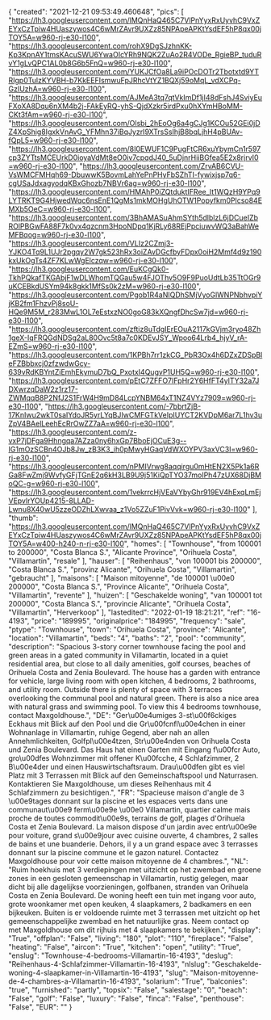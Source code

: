 {
"created": "2021-12-21 09:53:49.460648",
"pics": [
"https://lh3.googleusercontent.com/lMQnHaQ465C7VlPnYyxRxUyvhC9VxZEYxCzTpiw4HUaszywos4C6wMrZAvr9UXZz85NPApeAPKtYsdEF5hP8qx00jTOY5A=w960-rj-e30-l100",
"https://lh3.googleusercontent.com/rohX9DgSJzhnKK-Kp3KpnAY1tmsKAcuSWU6YwaOIcYRh9NQK2ZuAo2R4VODe_RgieBP_tuduRvY1gLvQPC1AL0b8G6b5FnQ=w960-rj-e30-l100",
"https://lh3.googleusercontent.com/YUKJCfOa8La9iPOcDOTr2Tbotxtd9YTRIgp0TulzKYVBH-b7KkEEFIsmwuFpJRhcVtYZ1BQXj59oMqL_vdXCPq-GzIUzhA=w960-rj-e30-l100",
"https://lh3.googleusercontent.com/AJMeA3tq7qtVkImDf1jI48dFshJ4SviyEuFXoXA8Dqu6nXM4b2j-FAkEyRQ-yhS-QjdXzkr5irdPxu0hXYmHBoMM-CKt3fAm=w960-rj-e30-l100",
"https://lh3.googleusercontent.com/Olsbi_2hEoOg6a4gCJg1KCOu52GEi0jDZ4XpShig8IgxkVnAvG_YFMhn37iBqJyzrI9XTrsSsIhjB8bqLjhH4pBUAv-fQpL5=w960-rj-e30-l100",
"https://lh3.googleusercontent.com/8I0EWUF1C9PugFtCR6xuYbymCn1r597cp3ZYTtsMCEUrkD0ioyaVdMt8eO0iv7cpqdJ40_5uDjnrHiiBGfea5E2x8rjrvI0=w960-rj-e30-l100",
"https://lh3.googleusercontent.com/ZrvAB6CVU-VsWMCFMHqh69-DbuwwK5BovmLahYePnPHyFbSZhTI-fywixjsp7q6-cgUSaJdxagyodqKBxGhozb7NBVr6ag=w960-rj-e30-l100",
"https://lh3.googleusercontent.com/HMAhP0iZQtduktIFRee_lt1WQzH9YPq9LYTRKT9G4HjwedWqc6nsEnE1QgMs1mkMOHgUhOTW1Popyfkm0Plcso84EMXb5OeC=w960-rj-e30-l100",
"https://lh3.googleusercontent.com/3BhAMASuAhmSYth5dlblzL6jDCueIZbROlPBGwFA88F7k0vx4qzcnm3HpoNDpq1KjRLy68REjPpciuwvWQ3aBahWeMFBqog=w960-rj-e30-l100",
"https://lh3.googleusercontent.com/VLIz2CZmj3-YJKO4Tq9L1UJr2pgqy2W7gk523hRx3oiZAvDGcfbyFDpx0oiH2Mmf4d9z190kxUkOgTs4ZF7KLwWgElczqw=w960-rj-e30-l100",
"https://lh3.googleusercontent.com/EuKCgQk0-TkhPQkafTKGAbjF1wDLWhomTQGau5w4FJOThv5O9F9PuoUdtLb35TtOGr9uKCEBkdUSYm94k8gkk1MfSs0k2zM=w960-rj-e30-l100",
"https://lh3.googleusercontent.com/Pgob1R4aNIQDhSMjVyoGlWNPNbhvpiYjKB2fm1FhzvPj8soU-HQe9M5M_r283MwL1OL7eEstxzNO0goG83kXQngfDhcSw7jd=w960-rj-e30-l100",
"https://lh3.googleusercontent.com/zftiz8uTdgIErEOuA2117kGVjm3ryo48Zh1geX-IqFRQGdNDSg2aL80Ovc5t8a7c0KDEvJSY_Wpoo64Lrb4_hjyV_rA-EZmS=w960-rj-e30-l100",
"https://lh3.googleusercontent.com/1KPBh7rr1zkCG_PbR3Ox4h6DZxZDSpBleFZBbbxcj0zfzwdwGcy-639vRdKBYntZiEmhEkymuD7bQ_PxotxI4QugvP1UH5Q=w960-rj-e30-l100",
"https://lh3.googleusercontent.com/pEtC7ZFFO7IFpHr2Y6HfFT4ylTY32a7JDXwrzqDaW2z1rz17-ZWMqqB8P2NfJ2S1FrW4H9mD84LcpYNBM64xT1NZ4VYz7909=w960-rj-e30-l100",
"https://lh3.googleusercontent.com/-7bbrtZjB-17KnIwu2wkT0saIYdoJR5yrLYqBJIwCMFGTkVeIpIUYCT2KVDpM6ar7L1hv3uZpV4BAelLeehEcRrOwZZ7aA=w960-rj-e30-l100",
"https://lh3.googleusercontent.com/z-vxP7jDFga9Hhngqa7AZza0ny6hxGp7BboEjOCuE3g--IG1mOzSCBn4OJb8Jw_zB3K3_ih0pMwyHGaqVdWXOYPV3axVC3I=w960-rj-e30-l100",
"https://lh3.googleusercontent.com/nPMIVrwg8aqqirgu0mHtEN2X5Pk1a6RGa8FwZmj9WvfyGFjTGnE2q6kH3LB9U9j51KiQpTYO37moIPh47zUX68DjBMoQC-g=w960-rj-e30-l100",
"https://lh3.googleusercontent.com/1vekrrcHjVEaVYbyGhr919EV4hExqLmEjVEpvlrYOUp4215-8LLAD-Lwnu8X40wU5zzeODZhLXwvaa_z1Vo5ZZuF1PivVvk=w960-rj-e30-l100"
],
"thumb": "https://lh3.googleusercontent.com/lMQnHaQ465C7VlPnYyxRxUyvhC9VxZEYxCzTpiw4HUaszywos4C6wMrZAvr9UXZz85NPApeAPKtYsdEF5hP8qx00jTOY5A=w400-h240-n-rj-e30-l100",
"homes": [
"Townhouse",
"from 100001 to 200000",
"Costa Blanca S.",
"Alicante Province",
"Orihuela Costa",
"Villamartin",
"resale"
],
"hauser": [
"Reihenhaus",
"von 100001 bis 200000",
"Costa Blanca S.",
"provinz Alicante",
"Orihuela Costa",
"Villamartin",
"gebraucht"
],
"maisons": [
"Maison mitoyenne",
"de 100001 \u00e0 200000",
"Costa Blanca S.",
"Province Alicante",
"Orihuela Costa",
"Villamartin",
"revente"
],
"huizen": [
"Geschakelde woning",
"van 100001 tot 200000",
"Costa Blanca S.",
"provincie Alicante",
"Orihuela Costa",
"Villamartin",
"Herverkoop"
],
"lastedited": "2022-01-19 18:21:21",
"ref": "16-4193",
"price": "189995",
"originalprice": "184995",
"frequency": "sale",
"ptype": "Townhouse",
"town": "Orihuela Costa",
"province": "Alicante",
"location": "Villamartin",
"beds": "4",
"baths": "2",
"pool": "community",
"description": "Spacious 3-story corner townhouse facing the pool and green areas in a gated community in Villamartin, located in a quiet residential area, but close to all daily amenities, golf courses, beaches of Orihuela Costa and Zenia Boulevard. The house has a garden with entrance for vehicle, large living room with open kitchen, 4 bedrooms, 2 bathrooms, and utility room. Outside there is plenty of space with 3 terraces overlooking the communal pool and natural green. There is also a nice  area with natural grass and swimming pool. To view this 4 bedrooms townhouse, contact Maxgoldhouse.",
"DE": "Ger\u00e4umiges 3-st\u00f6ckiges Eckhaus mit Blick auf den Pool und die Gr\u00fcnfl\u00e4chen in einer Wohnanlage in Villamartin, ruhige Gegend, aber nah an allen Annehmlichkeiten, Golfpl\u00e4tzen, Str\u00e4nden von Orihuela Costa und Zenia Boulevard. Das Haus hat einen Garten mit Eingang f\u00fcr Auto, gro\u00dfes Wohnzimmer mit offener K\u00fcche, 4 Schlafzimmer, 2 B\u00e4der und einen Hauswirtschaftsraum. Drau\u00dfen gibt es viel Platz mit 3 Terrassen mit Blick auf den Gemeinschaftspool und Naturrasen. Kontaktieren Sie Maxgoldhouse, um dieses Reihenhaus mit 4 Schlafzimmern zu besichtigen.",
"FR": "Spacieuse maison d'angle de 3 \u00e9tages donnant sur la piscine et les espaces verts dans une communaut\u00e9 ferm\u00e9e \u00e0 Villamartin, quartier calme mais proche de toutes commodit\u00e9s, terrains de golf, plages d'Orihuela Costa et Zenia Boulevard. La maison dispose d'un jardin avec entr\u00e9e pour voiture, grand s\u00e9jour avec cuisine ouverte, 4 chambres, 2 salles de bains et une buanderie. Dehors, il y a un grand espace avec 3 terrasses donnant sur la piscine commune et le gazon naturel. Contactez Maxgoldhouse pour voir cette maison mitoyenne de 4 chambres.",
"NL": "Ruim hoekhuis met 3 verdiepingen met uitzicht op het zwembad en groene zones in een gesloten gemeenschap in Villamartin, rustig gelegen, maar dicht bij alle dagelijkse voorzieningen, golfbanen, stranden van Orihuela Costa en Zenia Boulevard. De woning heeft een tuin met ingang voor auto, grote woonkamer met open keuken, 4 slaapkamers, 2 badkamers en een bijkeuken. Buiten is er voldoende ruimte met 3 terrassen met uitzicht op het gemeenschappelijke zwembad en het natuurlijke gras. Neem contact op met Maxgoldhouse om dit rijhuis met 4 slaapkamers te bekijken.",
"display": "True",
"offplan": "False",
"living": "180",
"plot": "110",
"fireplace": "False",
"heating": "False",
"aircon": "True",
"kitchen": "open",
"utility": "True",
"enslug": "Townhouse-4-bedrooms-Villamartin-16-4193",
"deslug": "Reihenhaus-4-Schlafzimmer-Villamartin-16-4193",
"nlslug": "Geschakelde-woning-4-slaapkamer-in-Villamartin-16-4193",
"slug": "Maison-mitoyenne-de-4-chambres-a-Villamartin-16-4193",
"solarium": "True",
"balconies": "true",
"furnished": "partly",
"topsix": "False",
"salestage": "0",
"beach": "False",
"golf": "False",
"luxury": "False",
"finca": "False",
"penthouse": "False",
"EUR": ""
}